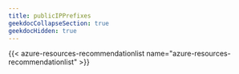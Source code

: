 ```yaml
---
title: publicIPPrefixes
geekdocCollapseSection: true
geekdocHidden: true
---
```


{{< azure-resources-recommendationlist name="azure-resources-recommendationlist" >}}
